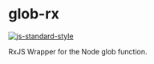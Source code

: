 # glob-rx

[![js-standard-style](https://img.shields.io/badge/code%20style-standard-brightgreen.svg)](http://standardjs.com)

RxJS Wrapper for the Node glob function.


